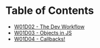 # Table of Contents

* [W01D02 - The Dev Workflow](/w01d02/)
* [W01D03 - Objects in JS](/w01d03/)
* [W01D04 - Callbacks!](/w01d04/)
